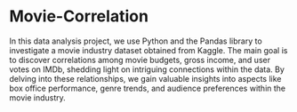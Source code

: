 # Movie-Correlation


In this data analysis project, we use Python and the Pandas library to investigate a movie industry dataset obtained from Kaggle. The main goal is to discover correlations among movie budgets, gross income, and user votes on IMDb, shedding light on intriguing connections within the data. By delving into these relationships, we gain valuable insights into aspects like box office performance, genre trends, and audience preferences within the movie industry.
